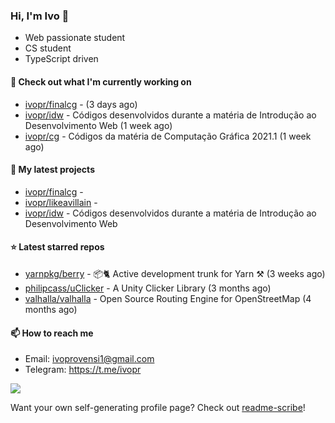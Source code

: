 ### Hi, I'm Ivo 👋

* Web passionate student
* CS student
* TypeScript driven

#### 👷 Check out what I'm currently working on

- [ivopr/finalcg](https://github.com/ivopr/finalcg) -  (3 days ago)
- [ivopr/idw](https://github.com/ivopr/idw) - Códigos desenvolvidos durante a matéria de Introdução ao Desenvolvimento Web (1 week ago)
- [ivopr/cg](https://github.com/ivopr/cg) - Códigos da matéria de Computação Gráfica 2021.1 (1 week ago)

#### 🌱 My latest projects

- [ivopr/finalcg](https://github.com/ivopr/finalcg) - 
- [ivopr/likeavillain](https://github.com/ivopr/likeavillain) - 
- [ivopr/idw](https://github.com/ivopr/idw) - Códigos desenvolvidos durante a matéria de Introdução ao Desenvolvimento Web

#### ⭐️ Latest starred repos

- [yarnpkg/berry](https://github.com/yarnpkg/berry) - 📦🐈 Active development trunk for Yarn ⚒ (3 weeks ago)
- [philipcass/uClicker](https://github.com/philipcass/uClicker) - A Unity Clicker Library (3 months ago)
- [valhalla/valhalla](https://github.com/valhalla/valhalla) - Open Source Routing Engine for OpenStreetMap (4 months ago)

#### 📫 How to reach me

- Email: [ivoprovensi1@gmail.com](mailto://ivoprovensi1@gmail.com)
- Telegram: https://t.me/ivopr

![](https://github-readme-stats.vercel.app/api/top-langs/?username=ivopr&layout=compact&theme=react)

Want your own self-generating profile page? Check out [readme-scribe](https://github.com/muesli/readme-scribe)!

